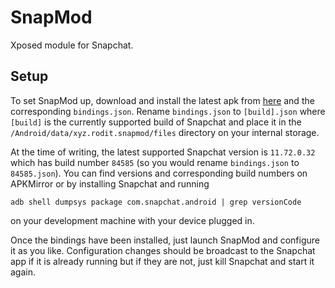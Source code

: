 # SnapMod
Xposed module for Snapchat.

## Setup
To set SnapMod up, download and install the latest apk from [here](https://github.com/rodit/SnapMod/releases) and the corresponding `bindings.json`. Rename `bindings.json` to `[build].json` where `[build]` is the currently supported build of Snapchat and place it in the `/Android/data/xyz.rodit.snapmod/files` directory on your internal storage.

At the time of writing, the latest supported Snapchat version is `11.72.0.32` which has build number `84585` (so you would rename `bindings.json` to `84585.json`). You can find versions and corresponding build numbers on APKMirror or by installing Snapchat and running

`adb shell dumpsys package com.snapchat.android | grep versionCode`

on your development machine with your device plugged in.

Once the bindings have been installed, just launch SnapMod and configure it as you like. Configuration changes should be broadcast to the Snapchat app if it is already running but if they are not, just kill Snapchat and start it again.
